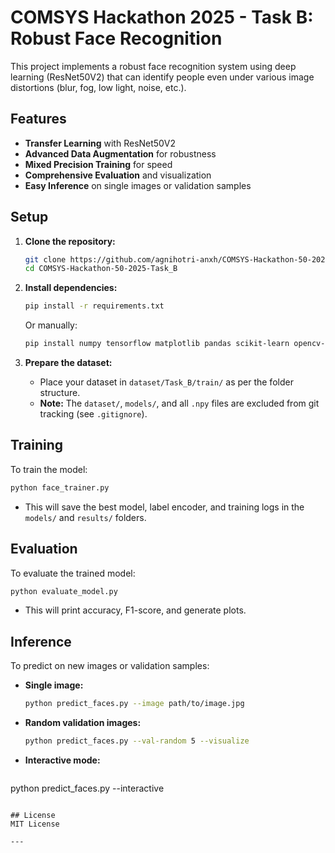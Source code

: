 # COMSYS Hackathon 2025 - Task B: Robust Face Recognition

This project implements a robust face recognition system using deep learning (ResNet50V2) that can identify people even under various image distortions (blur, fog, low light, noise, etc.).

## Features
- **Transfer Learning** with ResNet50V2
- **Advanced Data Augmentation** for robustness
- **Mixed Precision Training** for speed
- **Comprehensive Evaluation** and visualization
- **Easy Inference** on single images or validation samples

## Setup

1. **Clone the repository:**
   ```sh
   git clone https://github.com/agnihotri-anxh/COMSYS-Hackathon-50-2025-Task_B.git
   cd COMSYS-Hackathon-50-2025-Task_B
   ```

2. **Install dependencies:**
   ```sh
   pip install -r requirements.txt
   ```
   Or manually:
   ```sh
   pip install numpy tensorflow matplotlib pandas scikit-learn opencv-python pillow seaborn jupytext
   ```

3. **Prepare the dataset:**
   - Place your dataset in `dataset/Task_B/train/` as per the folder structure.
   - **Note:** The `dataset/`, `models/`, and all `.npy` files are excluded from git tracking (see `.gitignore`).

## Training

To train the model:
```sh
python face_trainer.py
```
- This will save the best model, label encoder, and training logs in the `models/` and `results/` folders.

## Evaluation

To evaluate the trained model:
```sh
python evaluate_model.py
```
- This will print accuracy, F1-score, and generate plots.

## Inference

To predict on new images or validation samples:
- **Single image:**
  ```sh
  python predict_faces.py --image path/to/image.jpg
  ```
- **Random validation images:**
  ```sh
  python predict_faces.py --val-random 5 --visualize
  ```
- **Interactive mode:**
  ```sh
python predict_faces.py --interactive
```

## License
MIT License

---

